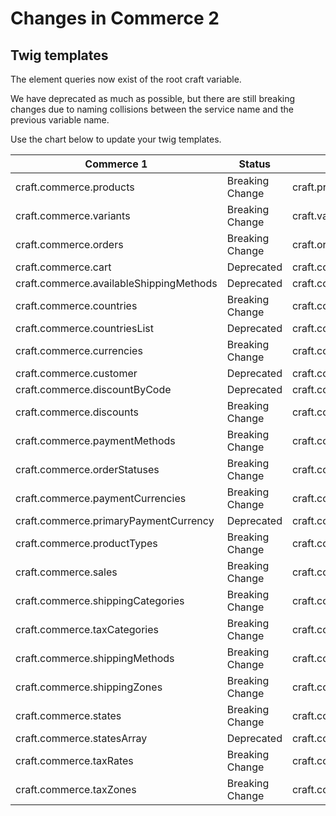# Changes in Commerce 2

## Twig templates

The element queries now exist of the root craft variable.

We have deprecated as much as possible, but there are still breaking changes due to naming collisions between the service name and the previous variable name.

Use the chart below to update your twig templates.

| Commerce 1                              | Status          | Commerce 2                                                    |
|-----------------------------------------|-----------------|---------------------------------------------------------------|
| craft.commerce.products                 | Breaking Change | craft.products                                                |
| craft.commerce.variants                 | Breaking Change | craft.variants                                                |
| craft.commerce.orders                   | Breaking Change | craft.orders                                                  |
| craft.commerce.cart                     | Deprecated      | craft.commerce.carts.cart                                     |
| craft.commerce.availableShippingMethods | Deprecated      | craft.commerce.carts.cart.availableShippingMethods            |
| craft.commerce.countries                | Breaking Change | craft.commerce.countries.allCountries                         |
| craft.commerce.countriesList            | Deprecated      | craft.commerce.countries.allCountriesAsList                   |
| craft.commerce.currencies               | Breaking Change | craft.commerce.currencies.allCurrencies                       |
| craft.commerce.customer                 | Deprecated      | craft.commerce.customers.customer                             |
| craft.commerce.discountByCode           | Deprecated      | craft.commerce.discounts.discountByCode                       |
| craft.commerce.discounts                | Breaking Change | craft.commerce.discounts.allDiscounts                         |
| craft.commerce.paymentMethods           | Breaking Change | craft.commerce.gateways.allCustomerEnabledGateways            |
| craft.commerce.orderStatuses            | Breaking Change | craft.commerce.orderStatuses.allOrderStatuses                 |
| craft.commerce.paymentCurrencies        | Breaking Change | craft.commerce.paymentCurrencies.allPaymentCurrencies         |
| craft.commerce.primaryPaymentCurrency   | Deprecated      | craft.commerce.paymentCurrencies.primaryPaymentCurrency       |
| craft.commerce.productTypes             | Breaking Change | craft.commerce.productTypes.allProductTypes                   |
| craft.commerce.sales                    | Breaking Change | craft.commerce.sales.allSales                                 |
| craft.commerce.shippingCategories       | Breaking Change | craft.commerce.shippingCategories.allShippingCategories       |
| craft.commerce.taxCategories            | Breaking Change | craft.commerce.taxCategories.allTaxCategories                 |
| craft.commerce.shippingMethods          | Breaking Change | craft.commerce.shippingMethods.allShippingMethods             |
| craft.commerce.shippingZones            | Breaking Change | craft.commerce.shippingZones.allShippingZones                 |
| craft.commerce.states                   | Breaking Change | craft.commerce.states.allStates                               |
| craft.commerce.statesArray              | Deprecated      | craft.commerce.states.statesAsList                            |
| craft.commerce.taxRates                 | Breaking Change | craft.commerce.taxRates.allTaxRates                           |
| craft.commerce.taxZones                 | Breaking Change | craft.commerce.taxZones.allTaxZones                           |
